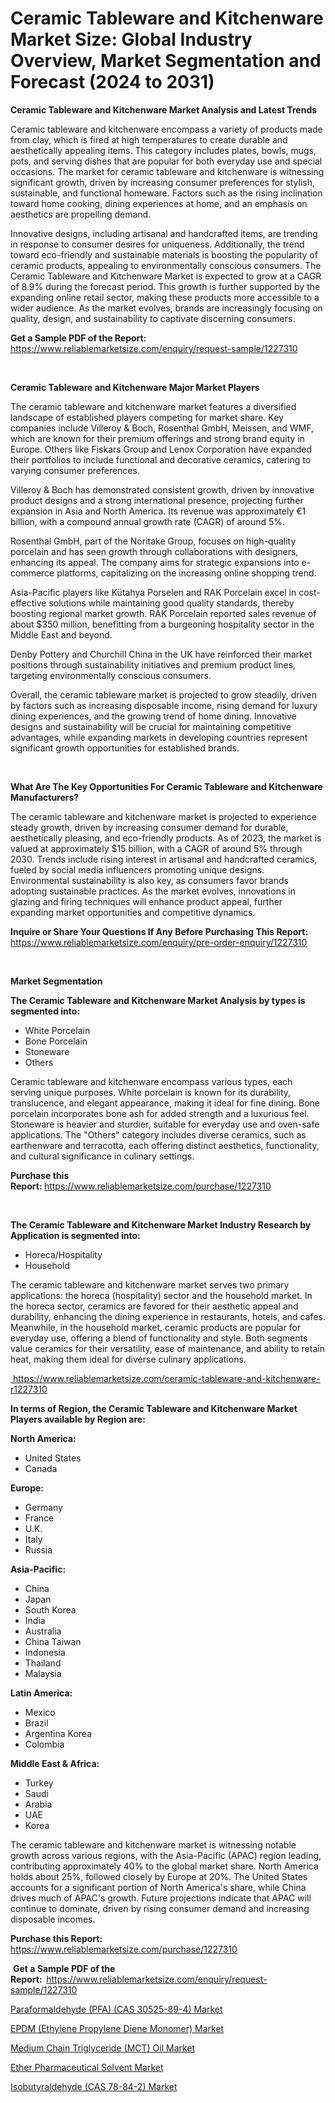 <p><h1>Ceramic Tableware and Kitchenware Market Size: Global Industry Overview, Market Segmentation and Forecast (2024 to 2031)</h1></p><p><strong>Ceramic Tableware and Kitchenware Market Analysis and Latest Trends</strong></p>
<p><p>Ceramic tableware and kitchenware encompass a variety of products made from clay, which is fired at high temperatures to create durable and aesthetically appealing items. This category includes plates, bowls, mugs, pots, and serving dishes that are popular for both everyday use and special occasions. The market for ceramic tableware and kitchenware is witnessing significant growth, driven by increasing consumer preferences for stylish, sustainable, and functional homeware. Factors such as the rising inclination toward home cooking, dining experiences at home, and an emphasis on aesthetics are propelling demand.</p><p>Innovative designs, including artisanal and handcrafted items, are trending in response to consumer desires for uniqueness. Additionally, the trend toward eco-friendly and sustainable materials is boosting the popularity of ceramic products, appealing to environmentally conscious consumers. The Ceramic Tableware and Kitchenware Market is expected to grow at a CAGR of 8.9% during the forecast period. This growth is further supported by the expanding online retail sector, making these products more accessible to a wider audience. As the market evolves, brands are increasingly focusing on quality, design, and sustainability to captivate discerning consumers.</p></p>
<p><strong>Get a Sample PDF of the Report:&nbsp;</strong> <a href="https://www.reliablemarketsize.com/enquiry/request-sample/1227310?utm_campaign=1131&utm_medium=2&utm_source=Github&utm_content=ia&utm_term=14102024&utm_id=ceramic-tableware-and-kitchenware">https://www.reliablemarketsize.com/enquiry/request-sample/1227310</a></p>
<p>&nbsp;</p>
<p><strong>Ceramic Tableware and Kitchenware Major Market Players</strong></p>
<p><p>The ceramic tableware and kitchenware market features a diversified landscape of established players competing for market share. Key companies include Villeroy & Boch, Rosenthal GmbH, Meissen, and WMF, which are known for their premium offerings and strong brand equity in Europe. Others like Fiskars Group and Lenox Corporation have expanded their portfolios to include functional and decorative ceramics, catering to varying consumer preferences.</p><p>Villeroy & Boch has demonstrated consistent growth, driven by innovative product designs and a strong international presence, projecting further expansion in Asia and North America. Its revenue was approximately €1 billion, with a compound annual growth rate (CAGR) of around 5%.</p><p>Rosenthal GmbH, part of the Noritake Group, focuses on high-quality porcelain and has seen growth through collaborations with designers, enhancing its appeal. The company aims for strategic expansions into e-commerce platforms, capitalizing on the increasing online shopping trend.</p><p>Asia-Pacific players like Kütahya Porselen and RAK Porcelain excel in cost-effective solutions while maintaining good quality standards, thereby boosting regional market growth. RAK Porcelain reported sales revenue of about $350 million, benefitting from a burgeoning hospitality sector in the Middle East and beyond.</p><p>Denby Pottery and Churchill China in the UK have reinforced their market positions through sustainability initiatives and premium product lines, targeting environmentally conscious consumers.</p><p>Overall, the ceramic tableware market is projected to grow steadily, driven by factors such as increasing disposable income, rising demand for luxury dining experiences, and the growing trend of home dining. Innovative designs and sustainability will be crucial for maintaining competitive advantages, while expanding markets in developing countries represent significant growth opportunities for established brands.</p></p>
<p>&nbsp;</p>
<p><strong>What Are The Key Opportunities For Ceramic Tableware and Kitchenware Manufacturers?</strong></p>
<p><p>The ceramic tableware and kitchenware market is projected to experience steady growth, driven by increasing consumer demand for durable, aesthetically pleasing, and eco-friendly products. As of 2023, the market is valued at approximately $15 billion, with a CAGR of around 5% through 2030. Trends include rising interest in artisanal and handcrafted ceramics, fueled by social media influencers promoting unique designs. Environmental sustainability is also key, as consumers favor brands adopting sustainable practices. As the market evolves, innovations in glazing and firing techniques will enhance product appeal, further expanding market opportunities and competitive dynamics.</p></p>
<p><strong>Inquire or Share Your Questions If Any Before Purchasing This Report:</strong> <a href="https://www.reliablemarketsize.com/enquiry/pre-order-enquiry/1227310?utm_campaign=1131&utm_medium=2&utm_source=Github&utm_content=ia&utm_term=14102024&utm_id=ceramic-tableware-and-kitchenware">https://www.reliablemarketsize.com/enquiry/pre-order-enquiry/1227310</a></p>
<p>&nbsp;</p>
<p><strong>Market Segmentation</strong></p>
<p><strong>The Ceramic Tableware and Kitchenware Market Analysis by types is segmented into:</strong></p>
<p><ul><li>White Porcelain</li><li>Bone Porcelain</li><li>Stoneware</li><li>Others</li></ul></p>
<p><p>Ceramic tableware and kitchenware encompass various types, each serving unique purposes. White porcelain is known for its durability, translucence, and elegant appearance, making it ideal for fine dining. Bone porcelain incorporates bone ash for added strength and a luxurious feel. Stoneware is heavier and sturdier, suitable for everyday use and oven-safe applications. The "Others" category includes diverse ceramics, such as earthenware and terracotta, each offering distinct aesthetics, functionality, and cultural significance in culinary settings.</p></p>
<p><strong>Purchase this Report:&nbsp;</strong><a href="https://www.reliablemarketsize.com/purchase/1227310?utm_campaign=1131&utm_medium=2&utm_source=Github&utm_content=ia&utm_term=14102024&utm_id=ceramic-tableware-and-kitchenware">https://www.reliablemarketsize.com/purchase/1227310</a></p>
<p>&nbsp;</p>
<p><strong>The Ceramic Tableware and Kitchenware Market Industry Research by Application is segmented into:</strong></p>
<p><ul><li>Horeca/Hospitality</li><li>Household</li></ul></p>
<p><p>The ceramic tableware and kitchenware market serves two primary applications: the horeca (hospitality) sector and the household market. In the horeca sector, ceramics are favored for their aesthetic appeal and durability, enhancing the dining experience in restaurants, hotels, and cafes. Meanwhile, in the household market, ceramic products are popular for everyday use, offering a blend of functionality and style. Both segments value ceramics for their versatility, ease of maintenance, and ability to retain heat, making them ideal for diverse culinary applications.</p></p>
<p><a href="https://www.reliablemarketsize.com/ceramic-tableware-and-kitchenware-r1227310?utm_campaign=1131&utm_medium=2&utm_source=Github&utm_content=ia&utm_term=14102024&utm_id=ceramic-tableware-and-kitchenware">&nbsp;https://www.reliablemarketsize.com/ceramic-tableware-and-kitchenware-r1227310</a></p>
<p><strong>In terms of Region, the Ceramic Tableware and Kitchenware Market Players available by Region are:</strong></p>
<p>
    <p> <strong> North America: </strong>
        <ul>
            <li>United States</li>
            <li>Canada</li>
        </ul>
        </p> 
    <p> <strong> Europe: </strong>
        <ul>
            <li>Germany</li>
            <li>France</li>
            <li>U.K.</li>
            <li>Italy</li>
            <li>Russia</li>
        </ul>
        </p> 
    <p> <strong> Asia-Pacific: </strong>
        <ul>
            <li>China</li>
            <li>Japan</li>
            <li>South Korea</li>
            <li>India</li>
            <li>Australia</li>
            <li>China Taiwan</li>
            <li>Indonesia</li>
            <li>Thailand</li>
            <li>Malaysia</li>
        </ul>
        </p> 
    <p> <strong> Latin America: </strong>
        <ul>
            <li>Mexico</li>
            <li>Brazil</li>
            <li>Argentina Korea</li>
            <li>Colombia</li>
        </ul>
        </p> 
    <p> <strong> Middle East & Africa: </strong>
        <ul>
            <li>Turkey</li>
            <li>Saudi</li>
            <li>Arabia</li>
            <li>UAE</li>
            <li>Korea</li>
        </ul>
    </p>
    </p>
<p><p>The ceramic tableware and kitchenware market is witnessing notable growth across various regions, with the Asia-Pacific (APAC) region leading, contributing approximately 40% to the global market share. North America holds about 25%, followed closely by Europe at 20%. The United States accounts for a significant portion of North America's share, while China drives much of APAC's growth. Future projections indicate that APAC will continue to dominate, driven by rising consumer demand and increasing disposable incomes.</p></p>
<p><strong>Purchase this Report: </strong><a href="https://www.reliablemarketsize.com/purchase/1227310?utm_campaign=1131&utm_medium=2&utm_source=Github&utm_content=ia&utm_term=14102024&utm_id=ceramic-tableware-and-kitchenware">https://www.reliablemarketsize.com/purchase/1227310</a></p>
<p>&nbsp;<strong>Get a Sample PDF of the Report:&nbsp;&nbsp;</strong><a href="https://www.reliablemarketsize.com/enquiry/request-sample/1227310?utm_campaign=1131&utm_medium=2&utm_source=Github&utm_content=ia&utm_term=14102024&utm_id=ceramic-tableware-and-kitchenware">https://www.reliablemarketsize.com/enquiry/request-sample/1227310</a></p>
<p><strong></strong></p>
<p><p><a href="https://www.linkedin.com/pulse/insights-paraformaldehyde-pfa-cas-30525-89-4-market-kluoc?trk=public_post_embed_feed-article-content&utm_campaign=1131&utm_medium=2&utm_source=Github&utm_content=ia&utm_term=14102024&utm_id=ceramic-tableware-and-kitchenware">Paraformaldehyde (PFA) (CAS 30525-89-4) Market</a></p><p><a href="https://www.linkedin.com/pulse/global-epdm-ethylene-propylene-diene-monomer-nexus-qjzyc?trk=public_post_embed_feed-article-content&utm_campaign=1131&utm_medium=2&utm_source=Github&utm_content=ia&utm_term=14102024&utm_id=ceramic-tableware-and-kitchenware">EPDM (Ethylene Propylene Diene Monomer) Market</a></p><p><a href="https://github.com/rozh43oreder/Market-Research-Report-List-1/blob/main/medium-chain-triglyceride-mct-oil-market.md?utm_campaign=1131&utm_medium=2&utm_source=Github&utm_content=ia&utm_term=14102024&utm_id=ceramic-tableware-and-kitchenware">Medium Chain Triglyceride (MCT) Oil Market</a></p><p><a href="https://github.com/halkoitweden3/Market-Research-Report-List-1/blob/main/ether-pharmaceutical-solvent-market.md?utm_campaign=1131&utm_medium=2&utm_source=Github&utm_content=ia&utm_term=14102024&utm_id=ceramic-tableware-and-kitchenware">Ether Pharmaceutical Solvent Market</a></p><p><a href="https://www.linkedin.com/pulse/isobutyraldehyde-cas-78-84-2-market-size-type-purity-dt2ec?trk=public_post_embed_feed-article-content&utm_campaign=1131&utm_medium=2&utm_source=Github&utm_content=ia&utm_term=14102024&utm_id=ceramic-tableware-and-kitchenware">Isobutyraldehyde (CAS 78-84-2) Market</a></p></p>